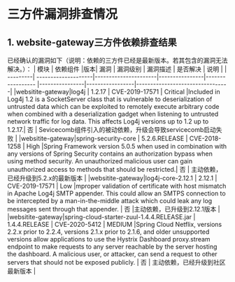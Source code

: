 # 三方件漏洞排查情况
## 1. website-gateway三方件依赖排查结果
已经确认的漏洞如下（说明：依赖的三方件已经是最新版本。若其包含的漏洞无法解决。）：
| 模块      |  依赖组件  |版本| 漏洞         |  漏洞级别             |   漏洞描述 |  是否解决 |    说明    |
| ---------| --------------------|----------------------|----------------|----------------- |----------------|-----------------|---------------------------------|
|websitite-gateway|log4j   | 1.2.17 | CVE-2019-17571     | Critical        |Included in Log4j 1.2 is a SocketServer class that is vulnerable to deserialization of untrusted data which can be exploited to remotely execute arbitrary code when combined with a deserialization gadget when listening to untrusted network traffic for log data. This affects Log4j versions up to 1.2 up to 1.2.17.| 否  | Sevicecomb组件引入的被动依赖，升级会导致servicecomb启动失败 |
|websitite-gateway|spring-security-core   | 5.2.6.RELEASE | CVE-2018-1258     | High        |Spring Framework version 5.0.5 when used in combination with any versions of Spring Security contains an authorization bypass when using method security. An unauthorized malicious user can gain unauthorized access to methods that should be restricted.| 否        | 主动依赖，已经升级到5.2.x的最新版本  |
|websitite-gateway|log4j-core-2.12.1   | 2.12.1 | CVE-2019-17571      | Low        |mproper validation of certificate with host mismatch in Apache Log4j SMTP appender. This could allow an SMTPS connection to be intercepted by a man-in-the-middle attack which could leak any log messages sent through that appender. | 否        |主动依赖，已升级到2.12.1版本  |
|websitite-gateway|spring-cloud-starter-zuul-1.4.4.RELEASE.jar | 1.4.4.RELEASE | CVE-2020-5412      | MEDIUM        |Spring Cloud Netflix, versions 2.2.x prior to 2.2.4, versions 2.1.x prior to 2.1.6, and older unsupported versions allow applications to use the Hystrix Dashboard proxy.stream endpoint to make requests to any server reachable by the server hosting the dashboard. A malicious user, or attacker, can send a request to other servers that should not be exposed publicly. | 否        | 主动依赖，已经升级到社区最新版本     |
